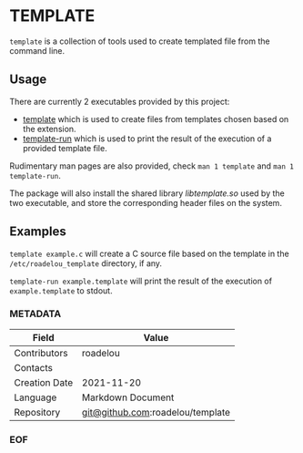 # TEMPLATE

`template` is a collection of tools used to create templated file from the command line.

## Usage

There are currently 2 executables provided by this project:

 - [template](doc/TEMPLATE.md) which is used to create files from templates chosen based on the extension.
 - [template-run](doc/TEMPLATE-RUN.md) which is used to print the result of the execution of a provided template file.

Rudimentary man pages are also provided, check `man 1 template` and `man 1 template-run`.

The package will also install the shared library *libtemplate.so* used by the two executable, and store the corresponding header files on the system.

## Examples

`template example.c` will create a C source file based on the template in the `/etc/roadelou_template` directory, if any.

`template-run example.template` will print the result of the execution of `example.template` to stdout.

### METADATA

Field | Value
--- | ---
Contributors | roadelou
Contacts | 
Creation Date | 2021-11-20
Language | Markdown Document
Repository | git@github.com:roadelou/template

### EOF
